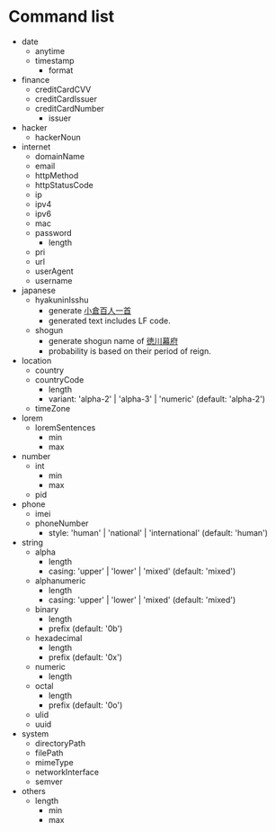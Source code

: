 # Command list

* date
    * anytime
    * timestamp
        * format
* finance
    * creditCardCVV
    * creditCardIssuer
    * creditCardNumber
      * issuer
* hacker
    * hackerNoun
* internet
    * domainName
    * email
    * httpMethod
    * httpStatusCode
    * ip
    * ipv4
    * ipv6
    * mac
    * password
      * length
    * pri
    * url
    * userAgent
    * username
* japanese
    * hyakuninIsshu
        * generate [小倉百人一首](https://en.wikipedia.org/wiki/Ogura_Hyakunin_Isshu)
        * generated text includes LF code.
    * shogun
        * generate shogun name of [徳川幕府](https://en.wikipedia.org/wiki/Tokugawa_shogunate)
        * probability is based on their period of reign.
* location
    * country
    * countryCode
      * length
      * variant: 'alpha-2' | 'alpha-3' | 'numeric' (default: 'alpha-2')
  * timeZone
* lorem
    * loremSentences
      * min
      * max
* number
    * int
      * min
      * max
    * pid
* phone
    * imei
    * phoneNumber
      * style: 'human' | 'national' | 'international' (default: 'human')
* string
    * alpha
      * length
      * casing: 'upper' | 'lower' | 'mixed' (default: 'mixed')
    * alphanumeric
      * length
      * casing: 'upper' | 'lower' | 'mixed' (default: 'mixed')
    * binary
      * length
      * prefix (default: '0b')
    * hexadecimal
      * length
      * prefix (default: '0x')
    * numeric
      * length
    * octal
      * length
      * prefix (default: '0o')
    * ulid
    * uuid
* system
    * directoryPath
    * filePath
    * mimeType
    * networkInterface
    * semver
* others
    * length
      * min
      * max
